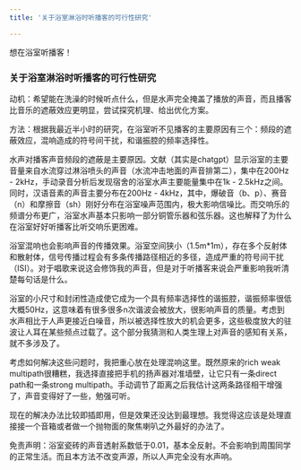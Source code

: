 ```yaml
---
title: '关于浴室淋浴时听播客的可行性研究'

---
```


想在浴室听播客！

### 关于浴室淋浴时听播客的可行性研究

动机：希望能在洗澡的时候听点什么，但是水声完全掩盖了播放的声音，而且播客比音乐的遮蔽效应更明显，尝试探究机理、给出优化方案。

方法：根据我最近半小时的研究，在浴室听不见播客的主要原因有三个：频段的遮蔽效应，混响造成的符号间干扰，和谐振腔的频率选择性。

水声对播客声音频段的遮蔽是主要原因。文献（其实是chatgpt）显示浴室的主要音量来自水流穿过淋浴喷头的声音（水流冲击地面的声音排第二），集中在200Hz - 2kHz，手动录音分析后发现宿舍的浴室水声主要能量集中在1k - 2.5kHz之间。同时，汉语音素的声音主要分布在200Hz - 4kHz，其中，爆破音（b、p）、赛音（n）和摩擦音（sh）刚好分布在浴室噪声范围内，极大影响信噪比。而交响乐的频谱分布更广，浴室水声基本只影响一部分铜管乐器和弦乐器。这也解释了为什么在浴室好好听播客比听交响乐更困难。

浴室混响也会影响声音的传播效果。浴室空间狭小（1.5m*1m），存在多个反射体和散射体，信号传播过程会有多条传播路径相近的多径，造成严重的符号间干扰（ISI）。对于唱歌来说这会修饰我的声音，但是对于听播客来说会严重影响我听清楚每句话是什么。

浴室的小尺寸和封闭性造成使它成为一个具有频率选择性的谐振腔，谐振频率很低大概50Hz，这意味着有很多很多n次谐波会被放大，很影响声音的质量。考虑到水声相比于人声更接近白噪音，所以被选择性放大的机会更多，这些极度放大的驻波让人耳在某些频点过载了。这个部分我猜测和人类生理上对声音的感知有关系，就不多涉及了。

考虑如何解决这些问题时，我把重心放在处理混响这里。既然原来的rich weak multipath很糟糕，我选择直接把手机的扬声器对准墙壁，让它只有一条direct path和一条strong multipath。手动调节了距离之后我估计这两条路径相干增强了，声音变得好了一些，勉强可听。

现在的解决办法比较即插即用，但是效果还没达到最理想。我觉得这应该是处理直接接一个音箱或者做一个抛物面的聚焦喇叭之外最好的办法了。

免责声明：浴室瓷砖的声音透射系数低于0.01，基本全反射。不会影响到周围同学的正常生活。而且本方法不改变声源，所以人声完全没有水声响。